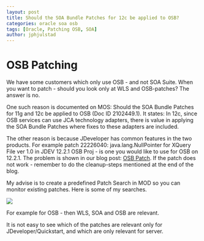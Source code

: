 ```yaml
---
layout: post
title: Should the SOA Bundle Patches for 12c be applied to OSB?
categories: oracle soa osb
tags: [Oracle, Patching OSB, SOA]
author: jphjulstad
---
```


# OSB Patching
We have some customers which only use OSB  - and not SOA Suite. When you want to patch - should you look only at WLS and OSB-patches? The answer is no.

One such reason is documented on MOS: Should the SOA Bundle Patches for 11g and 12c be applied to OSB (Doc ID 2102449.1). It states:
In 12c, since OSB services can use JCA technology adapters, there is value in applying the SOA Bundle Patches where fixes to these adapters are included.

The other reason is because JDeveloper has common features in the two products. For example patch  22226040: java.lang.NullPointer for XQuery File ver 1.0 in JDEV 12.2.1 OSB Proj - is one you would like to use for OSB on 12.2.1. The problem is shown in our blog post: [OSB Patch](http://blog.sysco.no/soa/JDev-OSB_Projects-Migrated/). If the patch does not work - remember to do the cleanup-steps mentioned at the end of the blog.

My advise is to create a predefined Patch Search in MOD so you can monitor existing patches. Here is some of my searches.

![](/images/2016-03-25-osb/patch_search.png)

For example for OSB - then WLS, SOA and OSB are relevant.

It is not easy to see which of the patches are relevant only for JDeveloper/Quickstart, and which are only relevant for server.